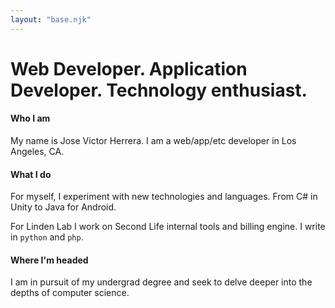 ```yaml
---
layout: "base.njk"
---
```


# Web Developer. Application Developer. Technology enthusiast.

#### Who I am
My name is Jose Victor Herrera. I am a web/app/etc developer in Los Angeles, CA.

#### What I do
For myself, I experiment with new technologies and languages. From C# in Unity to Java for Android.

For Linden Lab I work on Second Life internal tools and billing engine.
I write in `python` and `php`.

#### Where I'm headed
I am in pursuit of my undergrad degree and seek to delve deeper into the depths of computer science.

